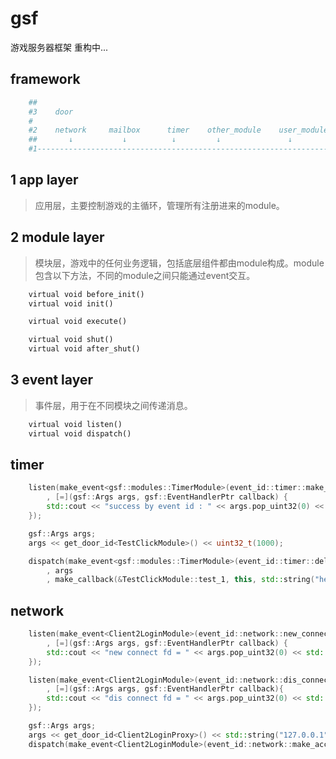 # gsf

游戏服务器框架 重构中...

framework
----------

```python
    ##
    #3    door
    #   
    #2    network     mailbox      timer    other_module    user_module              
    ##       ↓           ↓          ↓         ↓               ↓
    #1------------------------------------------------------------------> run
```

1 app layer 
----------
> 应用层，主要控制游戏的主循环，管理所有注册进来的module。

2 module layer
----------
> 模块层，游戏中的任何业务逻辑，包括底层组件都由module构成。module包含以下方法，不同的module之间只能通过event交互。

```python
	virtual void before_init()
	virtual void init()

	virtual void execute()

	virtual void shut()
	virtual void after_shut()
```

3 event layer
----------
> 事件层，用于在不同模块之间传递消息。

```python
    virtual void listen()
    virtual void dispatch()
```

timer
----------
```c++
	listen(make_event<gsf::modules::TimerModule>(event_id::timer::make_timer_success)
		, [=](gsf::Args args, gsf::EventHandlerPtr callback) {
		std::cout << "success by event id : " << args.pop_uint32(0) << std::endl;
	});

	gsf::Args args;
	args << get_door_id<TestClickModule>() << uint32_t(1000);

	dispatch(make_event<gsf::modules::TimerModule>(event_id::timer::delay_milliseconds)
		, args
		, make_callback(&TestClickModule::test_1, this, std::string("hello,timer!")));
```

network
----------
```c++
	listen(make_event<Client2LoginModule>(event_id::network::new_connect)
		, [=](gsf::Args args, gsf::EventHandlerPtr callback) {
		std::cout << "new connect fd = " << args.pop_uint32(0) << std::endl;
	});

	listen(make_event<Client2LoginModule>(event_id::network::dis_connect)
		, [=](gsf::Args args, gsf::EventHandlerPtr callback){
		std::cout << "dis connect fd = " << args.pop_uint32(0) << std::endl;
	});

	gsf::Args args;
	args << get_door_id<Client2LoginProxy>() << std::string("127.0.0.1") << uint32_t(8001);
	dispatch(make_event<Client2LoginModule>(event_id::network::make_acceptor), args);
```
